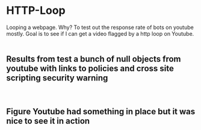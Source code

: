 # HTTP-Loop
Looping a webpage. Why? To test out the response rate of bots on youtube mostly. Goal is to see if I can get a video flagged by a http loop on Youtube.
<br><br>
<h2> Results from test a bunch of null objects from youtube with links to policies and cross site scripting security warning</h2>
<br>
<h2>Figure Youtube had something in place but it was nice to see it in action</h2>
